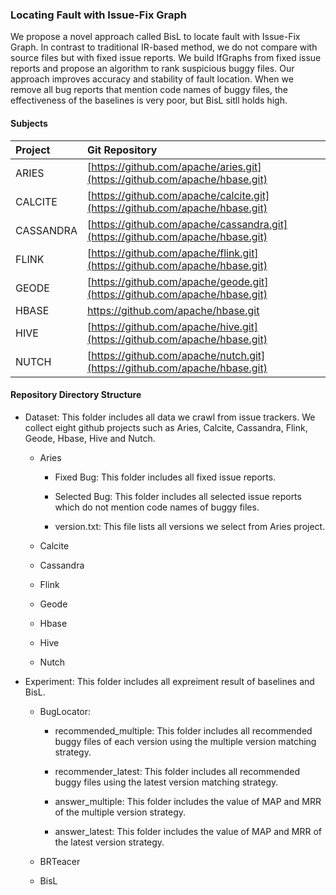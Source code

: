### Locating Fault with Issue-Fix Graph

We propose a novel approach called BisL to locate fault with Issue-Fix Graph. In contrast to traditional IR-based method, we do not compare with source files but with fixed issue reports. We build IfGraphs from fixed issue reports and propose an algorithm to rank suspicious buggy files. Our approach improves accuracy and stability of fault location. When we remove all bug reports that mention code names of buggy files, the effectiveness of the baselines is very poor, but BisL sitll holds high.

#### Subjects

| **Project** | Git Repository                                                                 |
| :---------- | :----------------------------------------------------------------------------- |
| ARIES       | [https://github.com/apache/aries.git](https://github.com/apache/hbase.git)     |
| CALCITE     | [https://github.com/apache/calcite.git](https://github.com/apache/hbase.git)   |
| CASSANDRA   | [https://github.com/apache/cassandra.git](https://github.com/apache/hbase.git) |
| FLINK       | [https://github.com/apache/flink.git](https://github.com/apache/hbase.git)     |
| GEODE       | [https://github.com/apache/geode.git](https://github.com/apache/hbase.git)     |
| HBASE       | <https://github.com/apache/hbase.git>                                          |
| HIVE        | [https://github.com/apache/hive.git](https://github.com/apache/hbase.git)      |
| NUTCH       | [https://github.com/apache/nutch.git](https://github.com/apache/hbase.git)     |

#### Repository Directory Structure

*   Dataset: This folder includes all data we crawl from issue trackers. We collect eight github projects such as Aries, Calcite, Cassandra, Flink, Geode, Hbase, Hive and Nutch.

    *   Aries

        *   Fixed Bug: This folder includes all fixed issue reports.

        *   Selected Bug: This folder includes all selected issue reports which do not mention code names of buggy files.&#x20;

        *   version.txt: This file lists all versions we select from Aries project.

    *   Calcite

    *   Cassandra

    *   Flink

    *   Geode

    *   Hbase

    *   Hive

    *   Nutch

*   Experiment: This folder includes all expreiment result of baselines and BisL.

    *   BugLocator:

        *   recommended\_multiple: This folder includes all recommended buggy files of each version using the multiple version matching strategy.

        *   recommender\_latest: This folder includes all recommended buggy files using the latest version matching strategy.

        *   answer\_multiple: This folder includes the value of MAP and MRR of the multiple version strategy.

        *   answer\_latest: This folder includes the value of MAP and MRR of the latest version strategy.

    *   BRTeacer

    *   BisL

